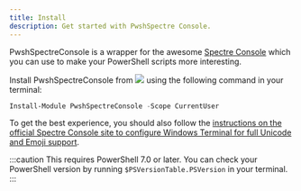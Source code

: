 ```yaml
---
title: Install
description: Get started with PwshSpectre Console.
---
```


PwshSpectreConsole is a wrapper for the awesome [Spectre Console](https://spectreconsole.net/) which you can use to make your PowerShell scripts more interesting.

Install PwshSpectreConsole from <a class="not-content" href="https://www.powershellgallery.com/packages/PwshSpectreConsole"><img class="align-middle not-content" src="https://img.shields.io/powershellgallery/v/PwshSpectreConsole" /></a> using the following command in your terminal:

```powershell
Install-Module PwshSpectreConsole -Scope CurrentUser
```

To get the best experience, you should also follow the [instructions on the official Spectre Console site to configure Windows Terminal for full Unicode and Emoji support](https://spectreconsole.net/best-practices#configuring-the-windows-terminal-for-unicode-and-emoji-support).

:::caution
This requires PowerShell 7.0 or later. You can check your PowerShell version by running `$PSVersionTable.PSVersion` in your terminal.
:::
